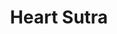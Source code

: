 ---
title: "Heart Sutra"
metaTitle: "teachings from the Heart Sutra"
metaDescription: "heart sutra"
---